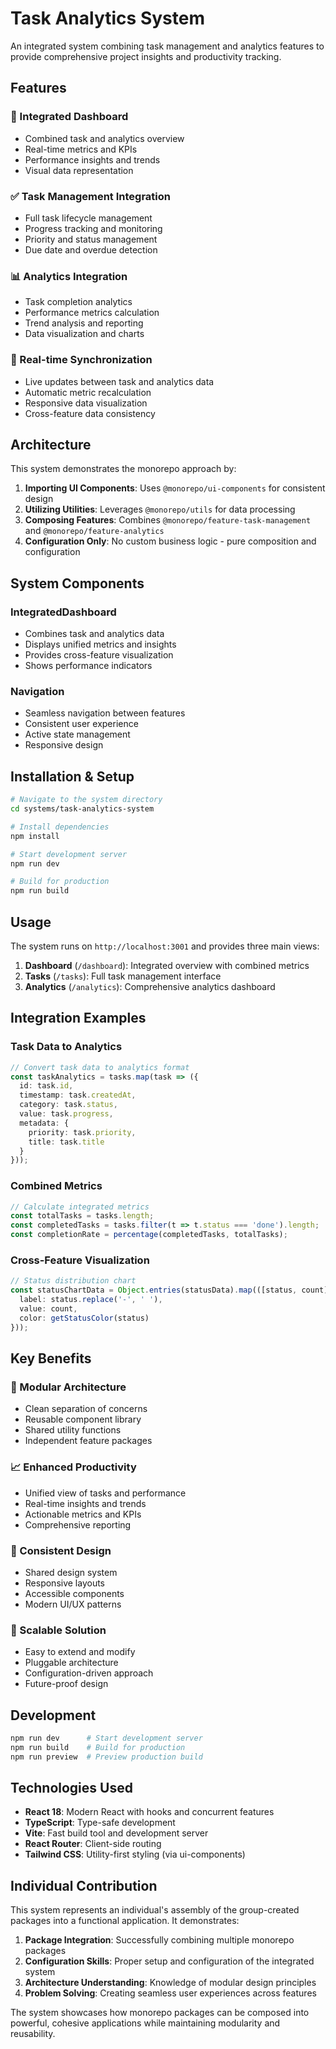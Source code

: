 
# Task Analytics System

An integrated system combining task management and analytics features to provide comprehensive project insights and productivity tracking.

## Features

### 🎯 Integrated Dashboard
- Combined task and analytics overview
- Real-time metrics and KPIs
- Performance insights and trends
- Visual data representation

### ✅ Task Management Integration
- Full task lifecycle management
- Progress tracking and monitoring
- Priority and status management
- Due date and overdue detection

### 📊 Analytics Integration
- Task completion analytics
- Performance metrics calculation
- Trend analysis and reporting
- Data visualization and charts

### 🔄 Real-time Synchronization
- Live updates between task and analytics data
- Automatic metric recalculation
- Responsive data visualization
- Cross-feature data consistency

## Architecture

This system demonstrates the monorepo approach by:

1. **Importing UI Components**: Uses `@monorepo/ui-components` for consistent design
2. **Utilizing Utilities**: Leverages `@monorepo/utils` for data processing
3. **Composing Features**: Combines `@monorepo/feature-task-management` and `@monorepo/feature-analytics`
4. **Configuration Only**: No custom business logic - pure composition and configuration

## System Components

### IntegratedDashboard
- Combines task and analytics data
- Displays unified metrics and insights
- Provides cross-feature visualization
- Shows performance indicators

### Navigation
- Seamless navigation between features
- Consistent user experience
- Active state management
- Responsive design

## Installation & Setup

```bash
# Navigate to the system directory
cd systems/task-analytics-system

# Install dependencies
npm install

# Start development server
npm run dev

# Build for production
npm run build
```

## Usage

The system runs on `http://localhost:3001` and provides three main views:

1. **Dashboard** (`/dashboard`): Integrated overview with combined metrics
2. **Tasks** (`/tasks`): Full task management interface
3. **Analytics** (`/analytics`): Comprehensive analytics dashboard

## Integration Examples

### Task Data to Analytics
```typescript
// Convert task data to analytics format
const taskAnalytics = tasks.map(task => ({
  id: task.id,
  timestamp: task.createdAt,
  category: task.status,
  value: task.progress,
  metadata: {
    priority: task.priority,
    title: task.title
  }
}));
```

### Combined Metrics
```typescript
// Calculate integrated metrics
const totalTasks = tasks.length;
const completedTasks = tasks.filter(t => t.status === 'done').length;
const completionRate = percentage(completedTasks, totalTasks);
```

### Cross-Feature Visualization
```typescript
// Status distribution chart
const statusChartData = Object.entries(statusData).map(([status, count]) => ({
  label: status.replace('-', ' '),
  value: count,
  color: getStatusColor(status)
}));
```

## Key Benefits

### 🔧 Modular Architecture
- Clean separation of concerns
- Reusable component library
- Shared utility functions
- Independent feature packages

### 📈 Enhanced Productivity
- Unified view of tasks and performance
- Real-time insights and trends
- Actionable metrics and KPIs
- Comprehensive reporting

### 🎨 Consistent Design
- Shared design system
- Responsive layouts
- Accessible components
- Modern UI/UX patterns

### 🚀 Scalable Solution
- Easy to extend and modify
- Pluggable architecture
- Configuration-driven approach
- Future-proof design

## Development

```bash
npm run dev      # Start development server
npm run build    # Build for production
npm run preview  # Preview production build
```

## Technologies Used

- **React 18**: Modern React with hooks and concurrent features
- **TypeScript**: Type-safe development
- **Vite**: Fast build tool and development server
- **React Router**: Client-side routing
- **Tailwind CSS**: Utility-first styling (via ui-components)

## Individual Contribution

This system represents an individual's assembly of the group-created packages into a functional application. It demonstrates:

1. **Package Integration**: Successfully combining multiple monorepo packages
2. **Configuration Skills**: Proper setup and configuration of the integrated system
3. **Architecture Understanding**: Knowledge of modular design principles
4. **Problem Solving**: Creating seamless user experiences across features

The system showcases how monorepo packages can be composed into powerful, cohesive applications while maintaining modularity and reusability.
